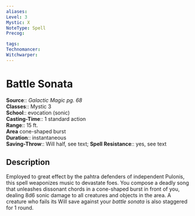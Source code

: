 ```yaml
---
aliases: 
Level: 3
Mystic: X
NoteType: Spell
Precog: 

tags: 
Technomancer: 
Witchwarper: 
---
```


# Battle Sonata

**Source**:: _Galactic Magic pg. 68_  
**Classes**:: Mystic 3  
**School**:: evocation (sonic)  
**Casting-Time**:: 1 standard action  
**Range**:: 15 ft.  
**Area** cone-shaped burst  
**Duration**:: instantaneous  
**Saving-Throw**:: Will half, see text;
**Spell Resistance**:: yes, see text

## Description

Employed to great effect by the pahtra defenders of independent Pulonis, this spell weaponizes music to devastate foes. You compose a deadly song that unleashes dissonant chords in a cone-shaped burst in front of you, dealing 8d6 sonic damage to all creatures and objects in the area. A creature who fails its Will save against your _battle sonata_ is also staggered for 1 round.
